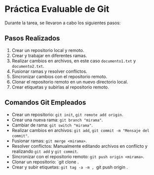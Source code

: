 # Práctica Evaluable de Git

Durante la tarea, se llevaron a cabo los siguientes pasos:

## Pasos Realizados

1. Crear un repositorio local y remoto.
2. Crear y trabajar en diferentes ramas.
3. Realizar cambios en archivos, en este caso `documento1.txt` y `documento2.txt`.
4. Fusionar ramas y resolver conflictos.
5. Sincronizar cambios con el repositorio remoto.
6. Clonar el repositorio remoto en un nuevo directorio local.
7. Crear etiquetas y subirlas al repositorio remoto.

## Comandos Git Empleados

- Crear un repositorio: `git init`, `git remote add origin`.
- Crear una nueva rama: `git branch "mirama"`.
- Cambiar de rama: `git switch "mirama"`.
- Realizar cambios en archivos: `git add`, `git commit -m "Mensaje del commit"`.
- Fusionar ramas: `git merge <mirama>`.
- Resolver conflictos: Manualmente editando archivos en conflicto y realizando `git add` y `git commit`.
- Sincronizar con el repositorio remoto: `git push origin <mirama>`.
- Clonar un repositorio: `git clone .
- Crear y subir etiquetas: `git tag -a -m , `git push origin .

